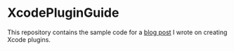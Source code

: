 # XcodePluginGuide
This repository contains the sample code for a [blog post](http://www.overacker.me/blog/2015/01/25/creating-an-xcode-plugin/) I wrote on creating Xcode plugins.
